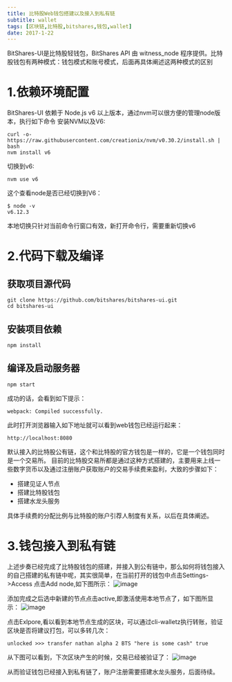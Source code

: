 ```yaml
---
title: 比特股Web钱包搭建以及接入到私有链
subtitle: wallet
tags: [区块链,比特股,bitshares,钱包,wallet]
date: 2017-1-22
---
```


BitShares-UI是比特股轻钱包，BitShares API 由 witness_node 程序提供。比特股钱包有两种模式：钱包模式和账号模式，后面再具体阐述这两种模式的区别

<!-- more-->
# 1.依赖环境配置
BitShares-UI 依赖于 Node.js v6 以上版本，通过nvm可以很方便的管理node版本，执行如下命令
安装NVM以及V6:

```
curl -o- https://raw.githubusercontent.com/creationix/nvm/v0.30.2/install.sh | bash
nvm install v6
```
切换到v6:

```
nvm use v6
```
这个查看node是否已经切换到V6：

```
$ node -v 
v6.12.3
```
本地切换只针对当前命令行窗口有效，新打开命令行，需要重新切换v6

# 2.代码下载及编译
## 获取项目源代码

```
git clone https://github.com/bitshares/bitshares-ui.git
cd bitshares-ui
```
## 安装项目依赖

```
npm install
```

## 编译及启动服务器

```
npm start
```
成功的话，会看到如下提示：

```
webpack: Compiled successfully.
```
此时打开浏览器输入如下地址就可以看到web钱包已经运行起来：

```
http://localhost:8080
```
默认接入的比特股公有链，这个和比特股的官方钱包是一样的，它是一个钱包同时是一个交易所。
目前的比特股交易所都是通过这种方式搭建的，主要用来上线一些数字货币以及通过注册账户获取账户的交易手续费来盈利，大致的步骤如下：
- 搭建见证人节点
- 搭建比特股钱包
- 搭建水龙头服务

具体手续费的分配比例与比特股的账户引荐人制度有关系，以后在具体阐述。

# 3.钱包接入到私有链
上述步奏已经完成了比特股钱包的搭建，并接入到公有链中，那么如何将钱包接入的自己搭建的私有链中呢，其实很简单，在当前打开的钱包中点击Settings->Access 点击Add node,如下图所示：
![image](https://raw.githubusercontent.com/wangmaodong/Blog_Markdown/master/images/add_node.png)

添加完成之后选中新建的节点点击active,即激活使用本地节点了，如下图所显示：
![image](https://raw.githubusercontent.com/wangmaodong/Blog_Markdown/master/images/save_node.png)

点击Exlpore,看以看到本地节点生成的区块，可以通过cli-walletz执行转账，验证区块是否将建议打包，可以多转几次：

```
unlocked >>> transfer nathan alpha 2 BTS "here is some cash" true
```
从下图可以看到，下次区块产生的时候，交易已经被验证了：
![image](https://raw.githubusercontent.com/wangmaodong/Blog_Markdown/master/images/success.png)

从而验证钱包已经接入到私有链了，账户注册需要搭建水龙头服务，后面待续。
